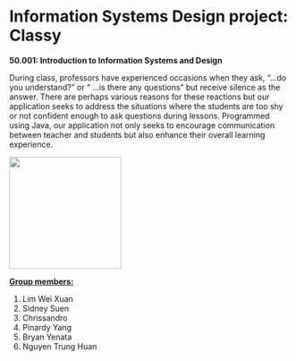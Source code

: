 # Information Systems Design project: Classy
<b>50.001: Introduction to Information Systems and Design</b>

During class, professors have experienced occasions when they ask, “...do you understand?” or “ ...is there any questions” but receive silence as the answer. There are perhaps various reasons for these reactions but our application seeks to address the situations where the students are too shy or not confident enough to ask questions during lessons. Programmed using Java, our application not only seeks to encourage communication between teacher and students but also enhance their overall learning experience.

<img src="https://github.com/pinardy/IoT-1D/blob/master/Classy/app/src/main/res/drawable/logo.png" width="200" height="200" />

<u><b>Group members:</b></u>  
1) Lim Wei Xuan  
2) Sidney Suen  
3) Chrissandro  
4) Pinardy Yang  
5) Bryan Yenata  
6) Nguyen Trung Huan


